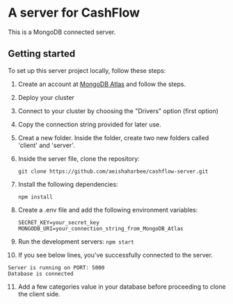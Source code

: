 # A server for CashFlow

This is a MongoDB connected server.

## Getting started

To set up this server project locally, follow these steps:
1. Create an account at [MongoDB Atlas](https://www.mongodb.com/cloud/atlas/register) and follow the steps.

2. Deploy your cluster

3. Connect to your cluster by choosing the "Drivers" option (first option)

4. Copy the connection string provided for later use.  

5. Creat a new folder. Inside the folder, create two new folders called 'client' and 'server'.

6. Inside the server file, clone the repository:
   ```
   git clone https://github.com/aeishaharbee/cashflow-server.git
   ```

7. Install the following dependencies:
   ```
   npm install
   ```

8. Create a .env file and add the following environment variables:
   ```
   SECRET_KEY=your_secret_key
   MONGODB_URI=your_connection_string_from_MongoDB_Atlas
   ```

9. Run the development servers:
   ```npm start```

10. If you see below lines, you've successfully connected to the server.
   ```
   Server is running on PORT: 5000
   Database is connected
   ```
11. Add a few categories value in your database before proceeding to clone the client side.
